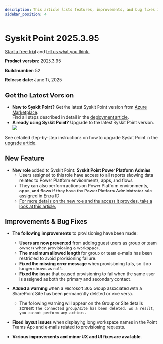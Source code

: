```yaml
---
description: This article lists features, improvements, and bug fixes in Syskit Point version 2025.3.95
sidebar_position: 4
---
```


# Syskit Point 2025.3.95

[Start a free trial](https://www.syskit.com/products/point/free-trial/) and [tell us what you think.](https://www.syskit.com/company/contact-us/)

**Product version:** 2025.3.95

**Build number:** 52

**Release date:** June 17, 2025

## Get the Latest Version

* **New to Syskit Point?** Get the latest Syskit Point version from [Azure Marketplace](https://azuremarketplace.microsoft.com/en-us/marketplace/apps/syskitltd.syskit\_point).\
 Find all steps described in detail in the [deployment article](../../../set-up-point-enterprise/deployment/deploy-syskit-point.md).
* **Already using Syskit Point?** Upgrade to the latest Syskit Point version.\
 [![](https://aka.ms/deploytoazurebutton)](https://portal.azure.com/#create/Microsoft.Template/uri/https%3A%2F%2Fsyskitassetsstorage.blob.core.windows.net%2Fpoint%2FARMTemplates%2FPointUpdateDeploy%2FPointUpdateTemplate.json)

See detailed step-by-step instructions on how to upgrade Syskit Point in the [upgrade article](../../../set-up-point-enterprise/deployment/upgrade-syskit-point.md).

## New Feature

* **New role** added to Syskit Point: **Syskit Point Power Platform Admins**
  * Users assigned to this role have access to all reports showing data related to Power Platform environments, apps, and flows
  * They can also perform actions on Power Platform environments, apps, and flows if they have the Power Platform Administrator role assigned in Entra ID
  * [For more details on the new role and the access it provides, take a look at this article.](../../../configuration/enable-role-based-access.md#syskit-point-power-platform-admins)


## Improvements & Bug Fixes 

* **The following improvements** to provisioning have been made:
  * **Users are now prevented** from adding guest users as group or team owners when provisioning a workspace. 
  * **The maximum allowed length** for group or team e-mails has been restricted to avoid provisioning failure.
  * **Fixed the missing error message** when provisioning fails, so it no longer shows as `null`.
  * **Fixed the issue** that caused provisioning to fail when the same user is assigned as both the primary and secondary contact.

* **Added a warning** when a Microsoft 365 Group associated with a SharePoint Site has been permanently deleted or vice versa.  
  * The following warning will appear on the Group or Site details screen: `The connected group/site has been deleted. As a result, you cannot perform any actions.`

* **Fixed layout issues** when displaying long workspace names in the Point Teams App and e-mails related to provisioning requests. 

* **Various improvements and minor UX and UI fixes are available**.

